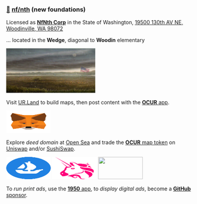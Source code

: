 
### [🥚](https://xn--wr9h.ws) [nf/nth](https://nfnth.com) (new foundations)

Licensed as [**NfNth Corp**](https://secure.dor.wa.gov/) in the State of Washington, [19500 130th AV NE, Woodinville, WA 98072](https://blue.kingcounty.com/Assessor/eRealProperty/Dashboard.aspx?ParcelNbr=1428900123) 

... located in the **Wedge**, diagonal to **Woodin** elementary

<img src="img/field.gif" style="width:240px;height:120px;" />

Visit [UR.Land](https://ur.land) to build maps, then post content with the [**OCUR** app](https://ocur.app).

<img src="img/meta.png" style="width:120px;height:60px;" />

Explore *deed domain* at [Open Sea](https://opensea.io/urland) and trade the [**OCUR** map token](https://ocur.io) on [Uniswap]() and/or [SushiSwap]().

<img src="img/opensea.png" style="width:120px;height:60px;" />
<img src="img/uniswap.png" style="width:120px;height:60px;" />
<img src="img/sushiswap.png" style="width:120px;height:60px;" />

To *run print ads*, use the [**1950** app](https://1950.app), to *display digital ads*, become a [**GitHub** sponsor](https://github.com/sponsors/nfnth).
